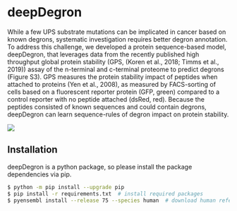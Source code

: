 # deepDegron

While a few UPS substrate mutations can be implicated in cancer based on known degrons, systematic investigation requires better degron annotation. To address this challenge, we developed a protein sequence-based model, deepDegron, that leverages data from the recently published high throughput global protein stability (GPS, (Koren et al., 2018; Timms et al., 2019)) assay of the n-terminal and c-terminal proteome to predict degrons (Figure S3). GPS measures the protein stability impact of peptides when attached to proteins (Yen et al., 2008), as measured by FACS-sorting of cells based on a fluorescent reporter protein (GFP, green) compared to a control reporter with no peptide attached (dsRed, red). Because the peptides consisted of known sequences and could contain degrons, deepDegron can learn sequence-rules of degron impact on protein stability.  

![](https://github.com/ctokheim/deepDegron/workflows/Python%20application/badge.svg)

## Installation

deepDegron is a python package, so please install the package dependencies via pip.

```bash
$ python -m pip install --upgrade pip
$ pip install -r requirements.txt  # install required packages
$ pyensembl install --release 75 --species human  # download human reference data
```
